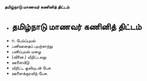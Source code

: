 **தமிழ்நாடு மாணவர் கணினித் திட்டம்**
- # தமிழ்நாடு மாணவர் கணினித் திட்டம்
- n. பேய்ப்புயல்
- பனிஊதைப் புயற்காற்று
- பனிப்புயல் மழை
- (வினை.) வீறிட்டலறு
- ஊளையிடு
- வீறிட்ட ஒலியுடன் பேசு
- ஊளைக்குரலிற் பேசு.

